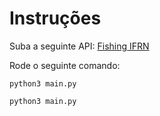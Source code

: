 # Instruções

Suba a seguinte API: <a href="https://github.com/akemi-adam/fishing-ifrn">Fishing IFRN</a>

Rode o seguinte comando:

```shell
python3 main.py
```

```shell
python3 main.py
```
